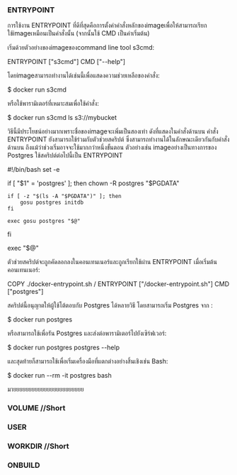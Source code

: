 ### ENTRYPOINT
การใช้งาน ENTRYPOINT ที่ดีที่สุดคือการตั้งค่าคำสั่งหลักของimageเพื่อให้สามารถเรียกใช้imageเหมือนเป็นคำสั่งนั้น (จากนั้นใช้ CMD เป็นค่าเริ่มต้น)

เริ่มด้วยตัวอย่างของimageของcommand line tool s3cmd:

ENTRYPOINT ["s3cmd"]
CMD ["--help"]

โดยimageสามารถทำงานได้เช่นนี้เพื่อแสดงความช่วยเหลือของคำสั่ง:

$ docker run s3cmd


หรือใช้พารามิเตอร์ที่เหมาะสมเพื่อใช้คำสั่ง:

$ docker run s3cmd ls s3://mybucket

วิธีนี้มีประโยชน์อย่างมากเพราะชื่อของimageจะเพิ่มเป็นสองเท่า ดังที่แสดงในคำสั่งด้านบน
คำสั่ง ENTRYPOINT ยังสามารถใช้ร่วมกับตัวช่วยสคริปต์ ซึ่งสามารถทำงานได้ในลักษณะเดียวกันกับคำสั่งด้านบน ถึงแม้ว่าช่วงเริ่มอาจจะใช้มากกว่าหนึ่งขั้นตอน
ตัวอย่างเช่น imageอย่างเป็นทางการของ Postgres ใช้สคริปต์ต่อไปนี้เป็น ENTRYPOINT

#!/bin/bash
set -e

if [ "$1" = 'postgres' ]; then
    chown -R postgres "$PGDATA"

    if [ -z "$(ls -A "$PGDATA")" ]; then
        gosu postgres initdb
    fi

    exec gosu postgres "$@"
fi

exec "$@"

ตัวช่วยสคริปต์จะถูกคัดลอกลงในคอนเทนเนอร์และถูกเรียกใช้ผ่าน ENTRYPOINT เมื่อเริ่มต้นคอนเทนเนอร์:

COPY ./docker-entrypoint.sh /
ENTRYPOINT ["/docker-entrypoint.sh"]
CMD ["postgres"]


สคริปต์นี้อนุญาตให้ผู้ใช้โต้ตอบกับ Postgres ได้หลายวิธี
โดยสามารถเริ่ม Postgres จาก :

$ docker run postgres

หรือสามารถใช้เพื่อรัน Postgres และส่งต่อพารามิเตอร์ไปยังเซิร์ฟเวอร์:

$ docker run postgres postgres --help


และสุดท้ายก็สามารถใช้เพื่อเริ่มเครื่องมือที่แตกต่างอย่างสิ้นเชิงเช่น Bash:

$ docker run --rm -it postgres bash


มายยยยยยยยยยยยยยยยยยยยยยย



### VOLUME  //Short
### USER
### WORKDIR //Short
### ONBUILD 
